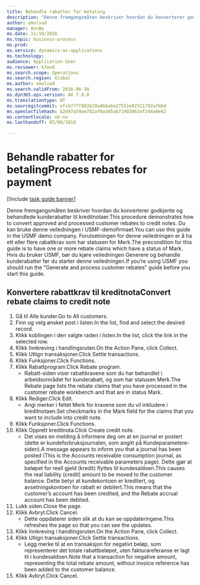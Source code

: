 ```yaml
--- 
title: Behandle rabatter for betaling
description: "Denne fremgangsmåten beskriver hvordan du konverterer godkjente og behandlede kunderabatter til kreditnotaer."
author: omulvad
manager: AnnBe
ms.date: 11/10/2016
ms.topic: business-process
ms.prod: 
ms.service: dynamics-ax-applications
ms.technology: 
audience: Application User
ms.reviewer: kfend
ms.search.scope: Operations
ms.search.region: Global
ms.author: omulvad
ms.search.validFrom: 2016-06-30
ms.dyn365.ops.version: AX 7.0.0
ms.translationtype: HT
ms.sourcegitcommit: efcb77ff883b29a4bbaba27551e02311742afbbd
ms.openlocfilehash: b2d97a59ae782af0a3d5ab71903961ef244a8e62
ms.contentlocale: nb-no
ms.lasthandoff: 05/08/2018

---
```

# <a name="process-rebates-for-payment"></a><span data-ttu-id="cfcb6-103">Behandle rabatter for betaling</span><span class="sxs-lookup"><span data-stu-id="cfcb6-103">Process rebates for payment</span></span>

[!include [task guide banner](../../includes/task-guide-banner.md)]

<span data-ttu-id="cfcb6-104">Denne fremgangsmåten beskriver hvordan du konverterer godkjente og behandlede kunderabatter til kreditnotaer.</span><span class="sxs-lookup"><span data-stu-id="cfcb6-104">This procedure demonstrates how to convert approved and processed customer rebates to credit notes.</span></span> <span data-ttu-id="cfcb6-105">Du kan bruke denne veiledningen i USMF-demofirmaet.</span><span class="sxs-lookup"><span data-stu-id="cfcb6-105">You can use this guide in the USMF demo company.</span></span> <span data-ttu-id="cfcb6-106">Forutsetningen for denne veiledningen er å ha ett eller flere rabattkrav som har statusen for Merk.</span><span class="sxs-lookup"><span data-stu-id="cfcb6-106">The precondition for this guide is to have one or more rebate claims which have a status of Mark.</span></span> <span data-ttu-id="cfcb6-107">Hvis du bruker USMF, bør du kjøre veiledningen Generere og behandle kunderabatter før du starter denne veiledningen.</span><span class="sxs-lookup"><span data-stu-id="cfcb6-107">If you’re using USMF you should run the "Generate and process customer rebates" guide before you start this guide.</span></span>


## <a name="convert-rebate-claims-to-credit-note"></a><span data-ttu-id="cfcb6-108">Konvertere rabattkrav til kreditnota</span><span class="sxs-lookup"><span data-stu-id="cfcb6-108">Convert rebate claims to credit note</span></span>
1. <span data-ttu-id="cfcb6-109">Gå til Alle kunder.</span><span class="sxs-lookup"><span data-stu-id="cfcb6-109">Go to All customers.</span></span>
2. <span data-ttu-id="cfcb6-110">Finn og velg ønsket post i listen.</span><span class="sxs-lookup"><span data-stu-id="cfcb6-110">In the list, find and select the desired record.</span></span>
3. <span data-ttu-id="cfcb6-111">Klikk koblingen i den valgte raden i listen.</span><span class="sxs-lookup"><span data-stu-id="cfcb6-111">In the list, click the link in the selected row.</span></span>
4. <span data-ttu-id="cfcb6-112">Klikk Innkreving i handlingsruten.</span><span class="sxs-lookup"><span data-stu-id="cfcb6-112">On the Action Pane, click Collect.</span></span>
5. <span data-ttu-id="cfcb6-113">Klikk Utlign transaksjoner.</span><span class="sxs-lookup"><span data-stu-id="cfcb6-113">Click Settle transactions.</span></span>
6. <span data-ttu-id="cfcb6-114">Klikk Funksjoner.</span><span class="sxs-lookup"><span data-stu-id="cfcb6-114">Click Functions.</span></span>
7. <span data-ttu-id="cfcb6-115">Klikk Rabattprogram.</span><span class="sxs-lookup"><span data-stu-id="cfcb6-115">Click Rebate program.</span></span>
    * <span data-ttu-id="cfcb6-116">Rabatt-siden viser rabattkravene som du har behandlet i arbeidsområdet for kunderabatt, og som har statusen Merk.</span><span class="sxs-lookup"><span data-stu-id="cfcb6-116">The Rebate page lists the rebate claims that you have processed in the customer rebate workbench and that are in status Mark.</span></span>    
8. <span data-ttu-id="cfcb6-117">Klikk Rediger.</span><span class="sxs-lookup"><span data-stu-id="cfcb6-117">Click Edit.</span></span>
    * <span data-ttu-id="cfcb6-118">Angi merker i feltet Merk for kravene som du vil inkludere i kreditnotaen.</span><span class="sxs-lookup"><span data-stu-id="cfcb6-118">Set checkmarks in the Mark field for the claims that you want to include into credit note.</span></span>   
9. <span data-ttu-id="cfcb6-119">Klikk Funksjoner.</span><span class="sxs-lookup"><span data-stu-id="cfcb6-119">Click Functions.</span></span>
10. <span data-ttu-id="cfcb6-120">Klikk Opprett kreditnota.</span><span class="sxs-lookup"><span data-stu-id="cfcb6-120">Click Create credit note.</span></span>
    * <span data-ttu-id="cfcb6-121">Det vises en melding å informere deg om at en journal er postert (dette er kundeforbruksjournalen, som angitt på Kundeparametere-siden).</span><span class="sxs-lookup"><span data-stu-id="cfcb6-121">A message appears to inform you that a journal has been posted (This is the Accounts receivable consumption journal, as specified in the Accounts receivable parameters page).</span></span> <span data-ttu-id="cfcb6-122">Dette gjør at beløpet for reell gjeld (kredit) flyttes til kundesaldoen.</span><span class="sxs-lookup"><span data-stu-id="cfcb6-122">This causes the real liability (credit) amount to be moved to the customer balance.</span></span> <span data-ttu-id="cfcb6-123">Dette betyr at kundekontoen er kreditert, og avsetningskontoen for rabatt er debitert.</span><span class="sxs-lookup"><span data-stu-id="cfcb6-123">This means that the customer’s account has been credited, and the Rebate accrual account has been debited.</span></span>  
11. <span data-ttu-id="cfcb6-124">Lukk siden.</span><span class="sxs-lookup"><span data-stu-id="cfcb6-124">Close the page.</span></span>
12. <span data-ttu-id="cfcb6-125">Klikk Avbryt.</span><span class="sxs-lookup"><span data-stu-id="cfcb6-125">Click Cancel.</span></span>
    * <span data-ttu-id="cfcb6-126">Dette oppdaterer siden slik at du kan se oppdateringene.</span><span class="sxs-lookup"><span data-stu-id="cfcb6-126">This refreshes the page so that you can see the updates.</span></span>  
13. <span data-ttu-id="cfcb6-127">Klikk Innkreving i handlingsruten.</span><span class="sxs-lookup"><span data-stu-id="cfcb6-127">On the Action Pane, click Collect.</span></span>
14. <span data-ttu-id="cfcb6-128">Klikk Utlign transaksjoner.</span><span class="sxs-lookup"><span data-stu-id="cfcb6-128">Click Settle transactions.</span></span>
    * <span data-ttu-id="cfcb6-129">Legg merke til at en transaksjon for negativt beløp, som representerer det totale rabattbeløpet, uten fakturareferanse er lagt til i kundesaldoen.</span><span class="sxs-lookup"><span data-stu-id="cfcb6-129">Note that a transaction for negative amount, representing the total rebate amount, without invoice reference has been added to the customer balance.</span></span>   
15. <span data-ttu-id="cfcb6-130">Klikk Avbryt.</span><span class="sxs-lookup"><span data-stu-id="cfcb6-130">Click Cancel.</span></span>


